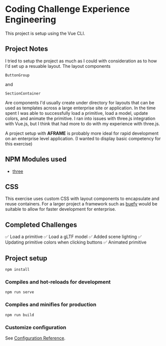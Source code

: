 # Coding Challenge Experience Engineering

This project is setup using the Vue CLI.

## Project Notes

I tried to setup the project as much as I could with consideration as to how I'd set up a resuable layout. The layout components

```
ButtonGroup
```

and 

```
SectionContainer
```

Are components I'd usually create under directory for layouts that can be used as templates across a large enterprise site or application. In the time spent I was able to successfully load a primitive, load a model, update colors, and animate the primitive. I ran into issues with three.js integration with Vue.js, but I think that had more to do with my experience with three.js. 

A project setup with **AFRAME** is probably more ideal for rapid development on an enterprise level application. (I wanted to display basic competency for this exercise)

## NPM Modules used

- [three](https://www.npmjs.com/package/three)

## CSS

This exercise uses custom CSS with layout components to encapsulate and reuse containers. For a larger project a framework such as [buefy](https://buefy.org/) would be suitable to allow for faster development for enterprise.

## Completed Challenges

:white_check_mark: Load a primitive
:white_check_mark: Load a gLTF model
:white_check_mark: Added scene lighting
:white_check_mark: Updating primitive colors when clicking buttons
:white_check_mark: Animated primitive

## Project setup

```
npm install
```

### Compiles and hot-reloads for development

```
npm run serve
```

### Compiles and minifies for production

```
npm run build
```

### Customize configuration

See [Configuration Reference](https://cli.vuejs.org/config/).

